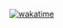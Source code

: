 [![wakatime](https://wakatime.com/badge/user/018b3b49-c58e-43c0-bcc1-443ae633a752.svg)](https://wakatime.com/@018b3b49-c58e-43c0-bcc1-443ae633a752)
